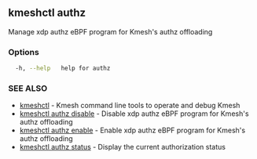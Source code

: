 ## kmeshctl authz

Manage xdp authz eBPF program for Kmesh's authz offloading

### Options

```bash
  -h, --help   help for authz
```

### SEE ALSO

* [kmeshctl](kmeshctl.md)  - Kmesh command line tools to operate and debug Kmesh
* [kmeshctl authz disable](kmeshctl_authz_disable.md)  - Disable xdp authz eBPF program for Kmesh's authz offloading
* [kmeshctl authz enable](kmeshctl_authz_enable.md)  - Enable xdp authz eBPF program for Kmesh's authz offloading
* [kmeshctl authz status](kmeshctl_authz_status.md)  - Display the current authorization status
